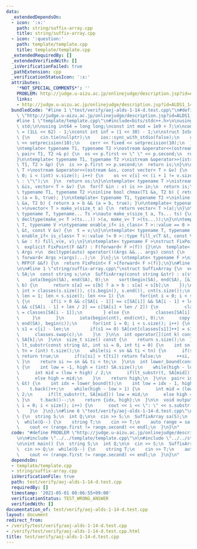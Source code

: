 ```yaml
---
data:
  _extendedDependsOn:
  - icon: ':x:'
    path: string/suffix-array.cpp
    title: string/suffix-array.cpp
  - icon: ':question:'
    path: template/template.cpp
    title: template/template.cpp
  _extendedRequiredBy: []
  _extendedVerifiedWith: []
  _isVerificationFailed: true
  _pathExtension: cpp
  _verificationStatusIcon: ':x:'
  attributes:
    '*NOT_SPECIAL_COMMENTS*': ''
    PROBLEM: http://judge.u-aizu.ac.jp/onlinejudge/description.jsp?id=ALDS1_14_D
    links:
    - http://judge.u-aizu.ac.jp/onlinejudge/description.jsp?id=ALDS1_14_D
  bundledCode: "#line 1 \"test/verify/aoj-alds-1-14-d.test.cpp\"\n#define PROBLEM\
    \ \"http://judge.u-aizu.ac.jp/onlinejudge/description.jsp?id=ALDS1_14_D\"\n\n\
    #line 1 \"template/template.cpp\"\n#include<bits/stdc++.h>\n\nusing namespace\
    \ std;\n\nusing int64 = long long;\nconst int mod = 1e9 + 7;\n\nconst int64 infll\
    \ = (1LL << 62) - 1;\nconst int inf = (1 << 30) - 1;\n\nstruct IoSetup {\n  IoSetup()\
    \ {\n    cin.tie(nullptr);\n    ios::sync_with_stdio(false);\n    cout << fixed\
    \ << setprecision(10);\n    cerr << fixed << setprecision(10);\n  }\n} iosetup;\n\
    \ntemplate< typename T1, typename T2 >\nostream &operator<<(ostream &os, const\
    \ pair< T1, T2 >& p) {\n  os << p.first << \" \" << p.second;\n  return os;\n\
    }\n\ntemplate< typename T1, typename T2 >\nistream &operator>>(istream &is, pair<\
    \ T1, T2 > &p) {\n  is >> p.first >> p.second;\n  return is;\n}\n\ntemplate< typename\
    \ T >\nostream &operator<<(ostream &os, const vector< T > &v) {\n  for(int i =\
    \ 0; i < (int) v.size(); i++) {\n    os << v[i] << (i + 1 != v.size() ? \" \"\
    \ : \"\");\n  }\n  return os;\n}\n\ntemplate< typename T >\nistream &operator>>(istream\
    \ &is, vector< T > &v) {\n  for(T &in : v) is >> in;\n  return is;\n}\n\ntemplate<\
    \ typename T1, typename T2 >\ninline bool chmax(T1 &a, T2 b) { return a < b &&\
    \ (a = b, true); }\n\ntemplate< typename T1, typename T2 >\ninline bool chmin(T1\
    \ &a, T2 b) { return a > b && (a = b, true); }\n\ntemplate< typename T = int64\
    \ >\nvector< T > make_v(size_t a) {\n  return vector< T >(a);\n}\n\ntemplate<\
    \ typename T, typename... Ts >\nauto make_v(size_t a, Ts... ts) {\n  return vector<\
    \ decltype(make_v< T >(ts...)) >(a, make_v< T >(ts...));\n}\n\ntemplate< typename\
    \ T, typename V >\ntypename enable_if< is_class< T >::value == 0 >::type fill_v(T\
    \ &t, const V &v) {\n  t = v;\n}\n\ntemplate< typename T, typename V >\ntypename\
    \ enable_if< is_class< T >::value != 0 >::type fill_v(T &t, const V &v) {\n  for(auto\
    \ &e : t) fill_v(e, v);\n}\n\ntemplate< typename F >\nstruct FixPoint : F {\n\
    \  explicit FixPoint(F &&f) : F(forward< F >(f)) {}\n\n  template< typename...\
    \ Args >\n  decltype(auto) operator()(Args &&... args) const {\n    return F::operator()(*this,\
    \ forward< Args >(args)...);\n  }\n};\n \ntemplate< typename F >\ninline decltype(auto)\
    \ MFP(F &&f) {\n  return FixPoint< F >{forward< F >(f)};\n}\n#line 4 \"test/verify/aoj-alds-1-14-d.test.cpp\"\
    \n\n#line 1 \"string/suffix-array.cpp\"\nstruct SuffixArray {\n  vector< int >\
    \ SA;\n  const string s;\n\n  SuffixArray(const string &str) : s(str) {\n    SA.resize(s.size());\n\
    \    iota(begin(SA), end(SA), 0);\n    sort(begin(SA), end(SA), [&](int a, int\
    \ b) {\n      return s[a] == s[b] ? a > b : s[a] < s[b];\n    });\n    vector<\
    \ int > classes(s.size()), c(s.begin(), s.end()), cnt(s.size());\n    for(int\
    \ len = 1; len < s.size(); len <<= 1) {\n      for(int i = 0; i < s.size(); i++)\
    \ {\n        if(i > 0 && c[SA[i - 1]] == c[SA[i]] && SA[i - 1] + len < s.size()\
    \ && c[SA[i - 1] + len / 2] == c[SA[i] + len / 2]) {\n          classes[SA[i]]\
    \ = classes[SA[i - 1]];\n        } else {\n          classes[SA[i]] = i;\n   \
    \     }\n      }\n      iota(begin(cnt), end(cnt), 0);\n      copy(begin(SA),\
    \ end(SA), begin(c));\n      for(int i = 0; i < s.size(); i++) {\n        int\
    \ s1 = c[i] - len;\n        if(s1 >= 0) SA[cnt[classes[s1]]++] = s1;\n      }\n\
    \      classes.swap(c);\n    }\n  }\n\n  int operator[](int k) const {\n    return\
    \ SA[k];\n  }\n\n  size_t size() const {\n    return s.size();\n  }\n\n  bool\
    \ lt_substr(const string &t, int si = 0, int ti = 0) {\n    int sn = (int) s.size(),\
    \ tn = (int) t.size();\n    while(si < sn && ti < tn) {\n      if(s[si] < t[ti])\
    \ return true;\n      if(s[si] > t[ti]) return false;\n      ++si, ++ti;\n   \
    \ }\n    return si >= sn && ti < tn;\n  }\n\n  int lower_bound(const string &t)\
    \ {\n    int low = -1, high = (int) SA.size();\n    while(high - low > 1) {\n\
    \      int mid = (low + high) / 2;\n      if(lt_substr(t, SA[mid])) low = mid;\n\
    \      else high = mid;\n    }\n    return high;\n  }\n\n  pair< int, int > lower_upper_bound(string\
    \ &t) {\n    int idx = lower_bound(t);\n    int low = idx - 1, high = (int) SA.size();\n\
    \    t.back()++;\n    while(high - low > 1) {\n      int mid = (low + high) /\
    \ 2;\n      if(lt_substr(t, SA[mid])) low = mid;\n      else high = mid;\n   \
    \ }\n    t.back()--;\n    return {idx, high};\n  }\n\n  void output() {\n    for(int\
    \ i = 0; i < size(); i++) {\n      cout << i << \": \" << s.substr(SA[i]) << endl;\n\
    \    }\n  }\n};\n#line 6 \"test/verify/aoj-alds-1-14-d.test.cpp\"\n\nint main()\
    \ {\n  string S;\n  int Q;\n\n  cin >> S;\n  SuffixArray sa(S);\n  cin >> Q;\n\
    \  while(Q--) {\n    string T;\n    cin >> T;\n    auto range = sa.lower_upper_bound(T);\n\
    \    cout << (range.first != range.second) << endl;\n  }\n}\n"
  code: "#define PROBLEM \"http://judge.u-aizu.ac.jp/onlinejudge/description.jsp?id=ALDS1_14_D\"\
    \n\n#include \"../../template/template.cpp\"\n\n#include \"../../string/suffix-array.cpp\"\
    \n\nint main() {\n  string S;\n  int Q;\n\n  cin >> S;\n  SuffixArray sa(S);\n\
    \  cin >> Q;\n  while(Q--) {\n    string T;\n    cin >> T;\n    auto range = sa.lower_upper_bound(T);\n\
    \    cout << (range.first != range.second) << endl;\n  }\n}\n"
  dependsOn:
  - template/template.cpp
  - string/suffix-array.cpp
  isVerificationFile: true
  path: test/verify/aoj-alds-1-14-d.test.cpp
  requiredBy: []
  timestamp: '2021-05-01 00:06:55+09:00'
  verificationStatus: TEST_WRONG_ANSWER
  verifiedWith: []
documentation_of: test/verify/aoj-alds-1-14-d.test.cpp
layout: document
redirect_from:
- /verify/test/verify/aoj-alds-1-14-d.test.cpp
- /verify/test/verify/aoj-alds-1-14-d.test.cpp.html
title: test/verify/aoj-alds-1-14-d.test.cpp
---
```

